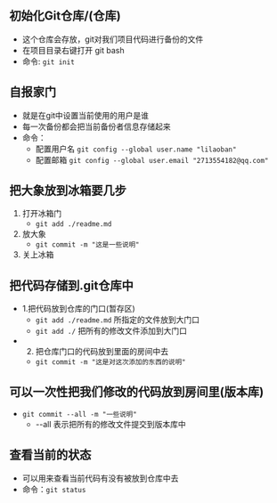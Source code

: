 ## 初始化Git仓库/(仓库)
- 这个仓库会存放，git对我们项目代码进行备份的文件
- 在项目目录右键打开 git bash
- 命令: `git init`


## 自报家门
- 就是在git中设置当前使用的用户是谁
- 每一次备份都会把当前备份者信息存储起来
- 命令：
    + 配置用户名 `git config --global user.name "lilaoban"`
    + 配置邮箱  `git config --global user.email "2713554182@qq.com"`

## 把大象放到冰箱要几步
1. 打开冰箱门
    + `git add ./readme.md`
2. 放大象
    + `git commit -m "这是一些说明"`
3. 关上冰箱

## 把代码存储到.git仓库中
- 1.把代码放到仓库的门口(暂存区)
    + `git add ./readme.md` 所指定的文件放到大门口
    + `git add ./`  把所有的修改文件添加到大门口
- 2. 把仓库门口的代码放到里面的房间中去
    + `git commit -m "这是对这次添加的东西的说明"`

## 可以一次性把我们修改的代码放到房间里(版本库)
- `git commit --all -m "一些说明"`
    + --all 表示把所有的修改文件提交到版本库中

## 查看当前的状态
- 可以用来查看当前代码有没有被放到仓库中去
- 命令：`git status`

